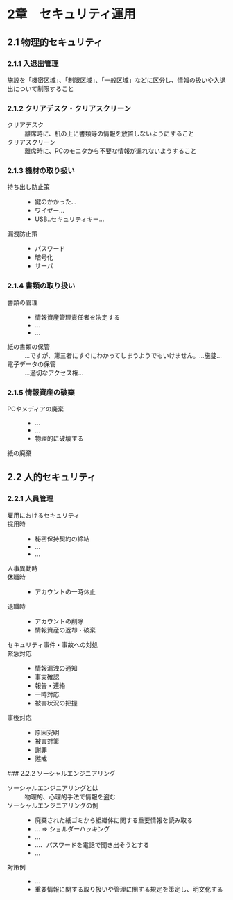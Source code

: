 ---
---
# 2章　セキュリティ運用
## 2.1 物理的セキュリティ
### 2.1.1 入退出管理
施設を「機密区域」、「制限区域」、「一般区域」などに区分し、情報の扱いや入退出について制限すること

### 2.1.2 クリアデスク・クリアスクリーン
<dl>
<dt>クリアデスク</dt>
<dd>離席時に、机の上に書類等の情報を放置しないようにすること</dd>
<dt>クリアスクリーン</dt>
<dd>離席時に、PCのモニタから不要な情報が漏れないようすること</dd>
</dl>

### 2.1.3 機材の取り扱い
<dl>
<dt>持ち出し防止策</dt>
<dd>
<ul>
<li>鍵のかかった...</li>
<li>ワイヤー...</li>
<li>USB..セキュリティキー...</li>
</ul>
<dt>漏洩防止策</dt>
<dd>
<ul>
<li>パスワード</li>
<li>暗号化</li>
<li>サーバ</li>
</ul>
</dd>
</dl>

### 2.1.4 書類の取り扱い
<dl>
	<dt>書類の管理</dt>
	<dd><ul>
	<li>情報資産管理責任者を決定する</li>
	<li>...</li>
	<li>...</li>
	</ul></dd>
	<dt>紙の書類の保管</dt>
	<dd>...ですが、第三者にすぐにわかってしまうようでもいけません。...施錠...</dd>
	<dt>電子データの保管</dt>
	<dd>...適切なアクセス権...</dd>
</dl>

### 2.1.5 情報資産の破棄
<dl>
	<dt>PCやメディアの廃棄</dt>
	<dd><ul>
	<li>...</li>
	<li>...</li>
	<li>物理的に破壊する</li>
</ul></dd>
	<dt>紙の廃棄</dt>
</dl>

## 2.2 人的セキュリティ
### 2.2.1 人員管理
<dl>
	<dt>雇用におけるセキュリティ</dt>
	<dt>採用時</dt>
	<dd><ul>
	<li>秘密保持契約の締結</li>
	<li>...</li>
	<li>...</li>
	</ul></dd>
	<dt>人事異動時</dt>
	<dt>休職時</dt>
	<dd><ul>
	<li>アカウントの一時休止</li>
	</ul></dd>
	<dt>退職時</dt>
	<dd><ul>
	<li>アカウントの削除</li>
	<li>情報資産の返却・破棄</li>
	</ul></dd>
	<dt>セキュリティ事件・事故への対処</dt>
	<dt>緊急対応</dt>
	<dd><ul>
	<li>情報漏洩の通知</li>
	<li>事実確認</li>
	<li>報告・連絡</li>
	<li>一時対応</li>
	<li>被害状況の把握</li>
	</ul></dd>
	<dt>事後対応</dt>
	<dd><ul>
	<li>原因究明</li>
	<li>被害対策</li>
	<li>謝罪</li>
	<li>懲戒</li>
</ul></dd>
</dl>
### 2.2.2 ソーシャルエンジニアリング
<dl>
	<dt>ソーシャルエンジニアリングとは</dt>
	<dd>物理的、心理的手法で情報を盗む</dd>
	<dt>ソーシャルエンジニアリングの例</dt>
	<dd><ul>
	<li>廃棄された紙ゴミから組織体に関する重要情報を読み取る</li>
	<li>... => ショルダーハッキング</li>
	<li>...</li>
	<li>...、パスワードを電話で聞き出そうとする</li>
	<li>...</li>
	</ul></dd>
	<dt>対策例</dt>
	<dd><ul>
	<li>...</li>
	<li>重要情報に関する取り扱いや管理に関する規定を策定し、明文化する</li>
</ul></dd>
</dl>
